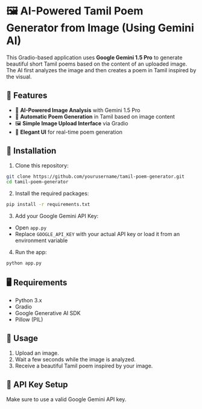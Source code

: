 # 🖼️ AI-Powered Tamil Poem Generator from Image (Using Gemini AI)

This Gradio-based application uses **Google Gemini 1.5 Pro** to generate beautiful short Tamil poems based on the content of an uploaded image. The AI first analyzes the image and then creates a poem in Tamil inspired by the visual.

## 🌟 Features
- 🤖 **AI-Powered Image Analysis** with Gemini 1.5 Pro
- 🧠 **Automatic Poem Generation** in Tamil based on image content
- 🖼️ **Simple Image Upload Interface** via Gradio
- 📜 **Elegant UI** for real-time poem generation

## 🔧 Installation

1. Clone this repository:
```bash
git clone https://github.com/yourusername/tamil-poem-generator.git
cd tamil-poem-generator
```

2. Install the required packages:
```bash
pip install -r requirements.txt
```

3. Add your Google Gemini API Key:
- Open `app.py`
- Replace `GOOGLE_API_KEY` with your actual API key or load it from an environment variable

4. Run the app:
```bash
python app.py
```

## 🖥️ Requirements
- Python 3.x
- Gradio
- Google Generative AI SDK
- Pillow (PIL)

## 🎯 Usage
1. Upload an image.
2. Wait a few seconds while the image is analyzed.
3. Receive a beautiful Tamil poem inspired by your image.

## 🔐 API Key Setup
Make sure to use a valid Google Gemini API key.
